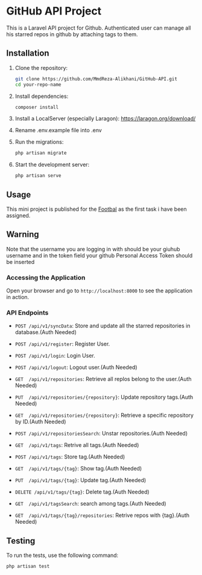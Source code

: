 # GitHub API Project

This is a Laravel API project for Github. Authenticated user can manage all his starred repos in github by attaching tags to them.

## Installation

1. Clone the repository:
    ```sh
    git clone https://github.com/MmdReza-Alikhani/GitHub-API.git
    cd your-repo-name
    

2. Install dependencies:
    ```sh
    composer install
    ```

3. Install a LocalServer (especially Laragon):
    https://laragon.org/download/

4. Rename .env.example file into .env

5. Run the migrations:
    ```sh
    php artisan migrate
    ```

6. Start the development server:
    ```sh
    php artisan serve
    ```

## Usage

This mini project is published for the [Footbal](https://footballi.net/) as the first task i have been assigned.

## Warning
Note that the username you are logging in with should be your giuhub username and in the token field your github Personal Access Token should be inserted

### Accessing the Application

Open your browser and go to `http://localhost:8000` to see the application in action.

### API Endpoints

- `POST /api/v1/syncData`: Store and update all the starred repositories in database.(Auth Needed)

- `POST /api/v1/register`: Register User.
- `POST /api/v1/login`: Login User.
- `POST /api/v1/logout`: Logout user.(Auth Needed)

- `GET  /api/v1/repositories`: Retrieve all replos belong to the user.(Auth Needed)
- `PUT  /api/v1/repositories/{repository}`: Update repository tags.(Auth Needed)
- `GET  /api/v1/repositories/{repository}`: Retrieve a specific repository by ID.(Auth Needed)
- `POST /api/v1/repositoriesSearch`: Unstar repositories.(Auth Needed)

- `GET  /api/v1/tags`: Retrive all tags.(Auth Needed)
- `POST /api/v1/tags`: Store tag.(Auth Needed)
- `GET  /api/v1/tags/{tag}`: Show tag.(Auth Needed)
- `PUT  /api/v1/tags/{tag}`: Update tag.(Auth Needed)
- `DELETE /api/v1/tags/{tag}`: Delete tag.(Auth Needed)
- `GET  /api/v1/tagsSearch`: search among tags.(Auth Needed)

- `GET  /api/v1/tags/{tag}/repositories`: Retrive repos with {tag}.(Auth Needed)

## Testing

To run the tests, use the following command:
```sh
php artisan test
```
